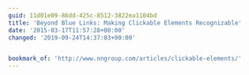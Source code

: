 ```yaml
---
guid: 11d01e09-86dd-425c-8512-3822ea1104bd
title: 'Beyond Blue Links: Making Clickable Elements Recognizable'
date: '2015-03-17T11:57:28+00:00'
changed: '2019-09-24T14:37:03+00:00'


bookmark_of: 'http://www.nngroup.com/articles/clickable-elements/'
---
```




